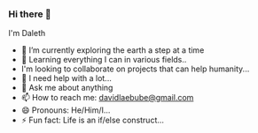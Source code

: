 ### Hi there 👋
I'm Daleth

- 🔭 I’m currently exploring the earth a step at a time
- 🌱 Learning everything I can in various fields..
- I'm looking to collaborate on projects that can help humanity...
- 🤔 I need help with a lot...
- 💬 Ask me about anything
- 📫 How to reach me: davidlaebube@gmail.com
- 😄 Pronouns: He/Him/I...
- ⚡ Fun fact: Life is an if/else construct...

<!--
**da-eb/da-eb** is a ✨ _special_ ✨ repository because its `README.md` (this file) appears on your GitHub profile.

Here are some ideas to get you started:

- 🔭 I’m currently working on ...
- 🌱 I’m currently learning ...
- 👯 I’m looking to collaborate on ...
- 🤔 I’m looking for help with ...
- 💬 Ask me about ...
- 📫 How to reach me: ...
- 😄 Pronouns: ...
- ⚡ Fun fact: ...
-->
